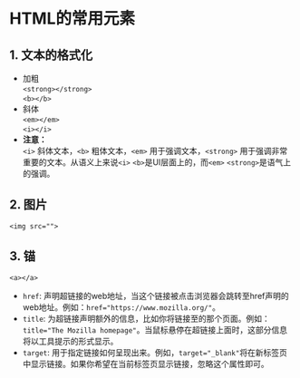 # HTML的常用元素

## 1. 文本的格式化
* 加粗  
`<strong></strong>`  
`<b></b>` 
* 斜体   
`<em></em>`  
`<i></i>`  
* **注意：**  
`<i>` 斜体文本，`<b>` 粗体文本，`<em>` 用于强调文本，`<strong>` 用于强调非常重要的文本。从语义上来说`<i>` `<b>`是UI层面上的，而`<em>` `<strong>`是语气上的强调。
## 2. 图片
`<img src="">`

## 3. 锚
`<a></a>`  
* `href`: 声明超链接的web地址，当这个链接被点击浏览器会跳转至href声明的web地址。例如：`href="https://www.mozilla.org/"`。
* `title`: 为超链接声明额外的信息，比如你将链接至的那个页面。例如：`title="The Mozilla homepage"`。当鼠标悬停在超链接上面时，这部分信息将以工具提示的形式显示。
* `target`: 用于指定链接如何呈现出来。例如，`target="_blank"`将在新标签页中显示链接。如果你希望在当前标签页显示链接，忽略这个属性即可。